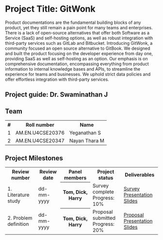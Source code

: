 # Project Title: GitWonk

Product documentations are the fundamental building blocks of any product, yet they still remain a pain point for many teams and enterprises. There is a lack of open-source alternatives that offer both Software as a Service (SaaS) and self-hosting options, as well as robust integration with third-party services such as GitLab and Bitbucket. Introducing GitWonk, a community focused an open source alternative to GitBook. We designed and built the product focusing on the developer experience from day one, providing SaaS as well as self-hosting as an option. Our emphasis is on comprehensive documentation, encompassing everything from product information to internal knowledge bases and APIs, to streamline the experience for teams and businesses. We uphold strict data policies and offer effortless integration with third-party services.

## Project guide: Dr. Swaminathan J
## Team

<table>
  <tr>
    <th>#</th>
    <th>Roll number</th>
    <th>Name</th>
  </tr>
  <tr>
    <td>1</td>
    <td>AM.EN.U4CSE20376</td>
    <td>Yeganathan S</td>
  </tr>
  <tr>
    <td>2</td>
    <td>AM.EN.U4CSE20347</td>
    <td>Nayan Thara M</td>
  </tr>  
</table>

## Project Milestones

<table>
  <tr>
    <th>Review number</th>
    <th>Review date</th>
    <th>Panel members</th>
    <th>Project status</th>
    <th>Deliverables</th>
  </tr>
  <tr>
    <td>1. Literature study</td>
    <td>dd-mm-yyyy</td>
    <th>Tom, Dick, Harry</th>
    <td>Survey complete<br>Progress: 10%</td>
    <td>
      <a href="survey.pdf">Survey</a><br>
      <a href="slides-1.pdf">Presentation Slides</a>
    </td>
  </tr>
  <tr>
    <td>2. Problem definition</td>
    <td>dd-mm-yyyy</td>
    <th>Tom, Dick, Harry</th>
    <td>Proposal submitted<br>Progress: 20%</td>
    <td>
      <a href="proposal.pdf">Proposal</a><br>
      <a href="slides-2.pdf">Presentation Slides</a>
    </td>
  </tr>  
</table>

